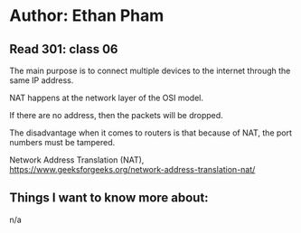# Author: Ethan Pham
## Read 301: class 06

The main purpose is to connect multiple devices to the internet through the same IP address.

NAT happens at the network layer of the OSI model.

If there are no address, then the packets will be dropped.

The disadvantage when it comes to routers is that because of NAT, the port numbers must be tampered. 


Network Address Translation (NAT), https://www.geeksforgeeks.org/network-address-translation-nat/ 


## Things I want to know more about:
n/a
